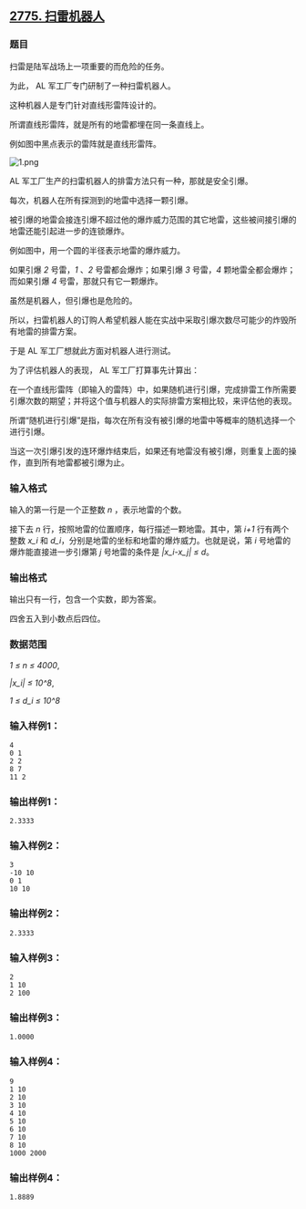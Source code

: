 ## [2775. 扫雷机器人](https://www.acwing.com/problem/content/2777/)

### 题目

扫雷是陆军战场上一项重要的而危险的任务。

为此， AL 军工厂专门研制了一种扫雷机器人。

这种机器人是专门针对直线形雷阵设计的。

所谓直线形雷阵，就是所有的地雷都埋在同一条直线上。

例如图中黑点表示的雷阵就是直线形雷阵。

 ![1.png](https://cdn.acwing.com/media/article/image/2020/11/10/19_69b18eba23-1.png)

AL 军工厂生产的扫雷机器人的排雷方法只有一种，那就是安全引爆。

每次，机器人在所有探测到的地雷中选择一颗引爆。

被引爆的地雷会接连引爆不超过他的爆炸威力范围的其它地雷，这些被间接引爆的地雷还能引起进一步的连锁爆炸。

例如图中，用一个圆的半径表示地雷的爆炸威力。

如果引爆 *2* 号雷，*1* 、*2* 号雷都会爆炸；如果引爆 *3* 号雷，*4* 颗地雷全都会爆炸；而如果引爆 *4* 号雷，那就只有它一颗爆炸。

虽然是机器人，但引爆也是危险的。

所以，扫雷机器人的订购人希望机器人能在实战中采取引爆次数尽可能少的炸毁所有地雷的排雷方案。

于是 AL 军工厂想就此方面对机器人进行测试。

为了评估机器人的表现， AL 军工厂打算事先计算出：

在一个直线形雷阵（即输入的雷阵）中，如果随机进行引爆，完成排雷工作所需要引爆次数的期望；并将这个值与机器人的实际排雷方案相比较，来评估他的表现。

所谓“随机进行引爆”是指，每次在所有没有被引爆的地雷中等概率的随机选择一个进行引爆。

当这一次引爆引发的连环爆炸结束后，如果还有地雷没有被引爆，则重复上面的操作，直到所有地雷都被引爆为止。

### 输入格式

输入的第一行是一个正整数 *n* ，表示地雷的个数。

接下去 *n* 行，按照地雷的位置顺序，每行描述一颗地雷。其中，第 *i+1* 行有两个整数 *x_i* 和 *d_i*，分别是地雷的坐标和地雷的爆炸威力。也就是说，第 *i* 号地雷的爆炸能直接进一步引爆第 *j* 号地雷的条件是 *|x_i-x_j| ≤ d*。

### 输出格式

输出只有一行，包含一个实数，即为答案。

四舍五入到小数点后四位。

### 数据范围

*1 ≤ n ≤ 4000*,

*|x_i| ≤ 10^8*,

*1 ≤ d_i ≤ 10^8*

### 输入样例1：

```
4
0 1
2 2
8 7
11 2
```

### 输出样例1：

```
2.3333
```

### 输入样例2：

```
3
-10 10
0 1
10 10
```

### 输出样例2：

```
2.3333
```

### 输入样例3：

```
2
1 10
2 100
```

### 输出样例3：

```
1.0000
```

### 输入样例4：

```
9
1 10
2 10
3 10
4 10
5 10
6 10
7 10
8 10
1000 2000
```

### 输出样例4：

```
1.8889
```
